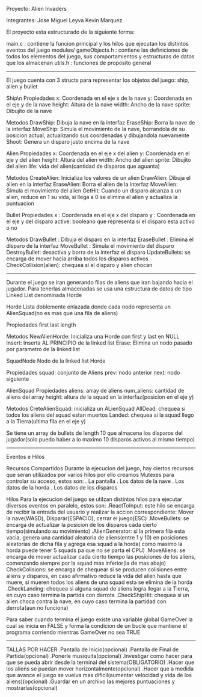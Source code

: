 Proyecto: Alien Invaders

Integrantes:
Jose Miguel Leyva
Kevin Marquez

El proyecto esta estructurado de la siguiente forma:

main.c : contiene la funcion principal y los hilos que ejecutan los distintos eventos del juego
modules/
gameObjects.h : contiene las definiciones de todos los elementos del juego, sus comportamientos y estructuras de datos que los almacenan
utils.h : funciones de proposito general

----------------------------------------------------------------------------------------------------------------------------
El juego cuenta con 3 structs para representar los objetos del juego: ship, alien y bullet

Ship\n
Propiedades
x: Coordenada en el eje x de la nave
y: Coordenada en el eje y de la nave
height: Altura de la nave
width: Ancho de la nave
sprite: Dibujito de la nave

Metodos
DrawShip: Dibuja la nave en la interfaz
EraseShip: Borra la nave de la interfaz
MoveShip: Simula el movimiento de la nave, borrandola de su posicion actual, actualizando sus coordenadas y dibujandola nuevamente
Shoot: Genera un disparo justo encima de la nave

Alien
Propiedades
x: Coordenada en el eje x del alien
y: Coordenada en el eje y del alien
height: Altura del alien
width: Ancho del alien
sprite: Dibujito del alien
life: vida del alien(cantidad de disparos que aguanta)

Metodos
CreateAlien: Inicializa los valores de un alien
DrawAlien: Dibuja el alien en la interfaz
EraseAlien: Borra el alien de la interfaz
MoveAlien: Simula el movimiento del alien
GetHit: Cuando un disparo alcanza a un alien, reduce en 1 su vida, si llega a 0 se elimina el alien y actualiza la puntuacion

Bullet
Propiedades 
x :  Coordenada en el eje x del disparo
y :  Coordenada en el eje y del disparo
active: booleano que representa si el disparo esta activo o no

Metodos
DrawBullet : Dibuja el disparo en la interfaz
EraseBullet : Elimina el disparo de la interfaz
MoveBullet : Simula el movimiento del disparo
DestroyBullet: desactiva y borra de la interfaz el disparo
UpdateBullets: se encarga de mover hacia arriba todos los disparos activos
CheckCollision(alien): chequea si el disparo y alien chocan

-----------------------------------------------------------------------------------------------------
Durante el juego se iran generando filas de aliens que iran bajando hacia el jugador. Para tenerlas almacenadas se usa una estructura de datos de tipo Linked List denominada Horde

Horde
Lista doblemente enlazada donde cada nodo representa un AlienSquad(no es mas que una fila de aliens)

Propiedades
first
last
length

Metodos
NewAlienHorde: Inicializa una Horde con first y last en NULL
Insert: Inserta AL PRINCIPIO de la linked list
Erase: Elimina un nodo pasado por parametro de la linked list

SquadNode
Nodo de la linked list Horde

Propiedades
squad: conjunto de Aliens
prev: nodo anterior
next: nodo siguiente

AlienSquad
Propiedades
aliens: array de aliens
num_aliens: cantidad de aliens del array
height: altura de la squad en la interfaz(posicion en el eje y)

Metodos
CreteAlienSquad: inicializa un ALienSquad 
AllDead: chequea si todos los aliens del squad estan muertos
Landed: chequea si la squad llego a la Tierra(ultima fila en el eje y)

Se tiene un array de bullets de length 10 que almacena los disparos del jugador(solo puedo haber a lo maximo 10 disparos activos al mismo tiempo)

------------------------------------------------------------------------------------------------------------------------------------------------------------------------

Eventos e Hilos

Recursos Compartidos
Durante la ejecucion del juego, hay ciertos recursos que seran utilizados por varios hilos por ello creamos Mutexes para controlar su acceso, estos son:
. La pantalla
. Los datos de la nave
. Los datos de la horda
. Los datos de los disparos

Hilos
Para la ejecucion del juego se utilzan distintos hilos para ejecutar diversos eventos en paralelo, estos son:
.ReactToInput: este hilo se encarga de recibir la entrada del usuario y realizar la accion correspondiente: Mover la nave(WASD), Disparar(ESPACIO), cerrar el juego(ESC)
.MoveBullets: se encarga de actualizar la posicion de los disparos cada cierto tiempo(simulando su movimiento)
.AlienGenerator: si la primera fila esta vacia, genera una cantidad aleatoria de aliens(entre 1 y 10) en posiciones aleatorias de dicha fila y agrega esa squad a la horda( como maximo
la horda puede tener 5 squads pa que no se parta el CPU)
.MoveAliens: se encarga de mover actualizar cada cierto tiempo las posiciones de los aliens, comenzando siempre por la squad mas inferior(la de mas abajo)
CheckColisions: se encarga de chequear si se producen colisiones entre aliens y disparos, en caso afirmativo reduce la vida del alien hasta que muere, si mueren todos los aliens de una squad esta se elimina de la horda
.CheckLanding: chequea si alguna squad de aliens logra llegar a la Tierra, en cuyo caso termina la partida con derrota
.CheckShipHit: chequea si un alien choca contra la nave, en cuyo caso termina la partidad con derrota(aun no funciona)

Para saber cuando termina el juego existe una variable global GameOver la cual se inicia en FALSE y forma la condicion de un bucle que mantiene el programa corriendo mientras GameOver no sea TRUE 

--------------------------------------------------------------------------------------------------------------------------------------------------------------------------------

TALLAS POR HACER
.Pantalla de Inicio(opcional)
.Pantalla de Final de Partida(opcional)
.Ponerle musiquita(opcional)
.Investigar como hacer para que se pueda abrir desde la terminal del sistema(OBLIGATORIO)
.Hacer que los aliens se puedan mover horizontalmente(opcional)
.Hacer que a medida que avance el juego se vuelva mas dificil(aumentar velocidad y vida de los aliens)(opcional)
.Guardar en un archivo las mejores puntuaciones y mostrarlas(opcional)
